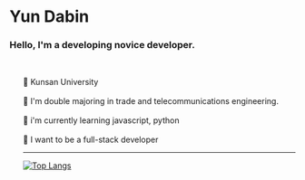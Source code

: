 <h1>Yun Dabin</h1>

### Hello, I'm a developing novice developer.
<br>
<ol>
  
  🏫 Kunsan University<br>
  <br>
  🌈 I'm double majoring in trade and telecommunications engineering.  
  <br>
  🌱 i'm currently learning javascript, python<br>
  <br>
  🌱 I want to be a full-stack developer
  
  <hr>
  
[![Top Langs](https://github-readme-stats.vercel.app/api/top-langs/?username=dabi-glitch&layout=compact)](https://github.com/anuraghazra/github-readme-stats)

  
  
<!--
**dabi-glitch/dabi-glitch** is a ✨ _special_ ✨ repository because its `README.md` (this file) appears on your GitHub profile.

Here are some ideas to get you started:

- 🔭 I’m currently working on ...
- 🌱 I’m currently learning ...
- 👯 I’m looking to collaborate on ...
- 🤔 I’m looking for help with ...
- 💬 Ask me about ...
- 📫 How to reach me: ...
- 😄 Pronouns: ...
- ⚡ Fun fact: ...
-->
